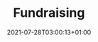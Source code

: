 ---
title: "Fundraising"
date: 2021-07-28T03:00:13+01:00
weight: 6
layout: "single"
sections:
  - text: |
      We are excited to announce two more Supper Concerts for 2025.

      On Saturday 27 September, the artists will be Dee Smithson (soprano), Ralph Barnes (tenor) and Deb Coleman (bassoon).

      On 15 November we will be entertained by Gloucester's answer to the Three Tenors - Kathryn Jeffree (soprano), Catherine Perfect (alto) and Catherine Sawyer (soprano)

      Both concerts will be given in the usual venue, York Barn, Tredington,  GL20 7BP, about 3 miles from Tewkesbury. As you’ll know if you’ve attended one of these evening before, it is a beautiful venue and there is plenty of parking. Tickets are £10, which includes the concert, supper and a glass of wine. These concerts are great fun and all proceeds go to Philo funds.

      Early booking is strongly advised for both of these events. You can request tickets through our [contact page](/contact).
---